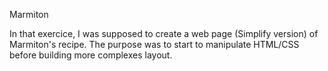 Marmiton

In that exercice, I was supposed to create a web page (Simplify version) of Marmiton's recipe. The purpose was to start to manipulate HTML/CSS before building more complexes layout.
